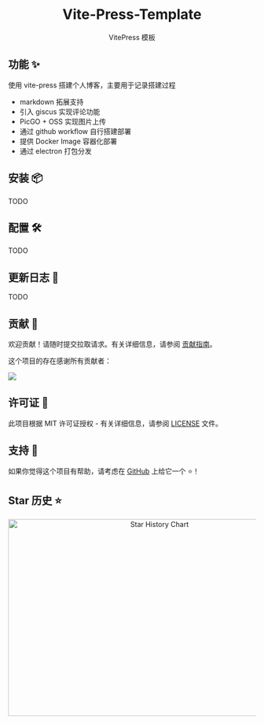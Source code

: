<div align="center">

<h1 align="center">Vite-Press-Template</h1>

VitePress 模板

</div>

## 功能 ✨

使用 vite-press 搭建个人博客，主要用于记录搭建过程

- markdown 拓展支持
- 引入 giscus 实现评论功能
- PicGO + OSS 实现图片上传
- 通过 github workflow 自行搭建部署
- 提供 Docker Image 容器化部署
- 通过 electron 打包分发

## 安装 📦

TODO

## 配置 🛠

TODO

## 更新日志 📅

TODO

## 贡献 🤝

欢迎贡献！请随时提交拉取请求。有关详细信息，请参阅 [贡献指南](https://github.com/caobaoqi1029/Vite-Press-Template/blob/main/CONTRIBUTING.md)。

这个项目的存在感谢所有贡献者：

<a href="https://github.com/caobaoqi1029/Vite-Press-Template/graphs/contributors">
  <img src="https://contrib.rocks/image?repo=caobaoqi1029/Vite-Press-Template" />
</a>

## 许可证 📄

此项目根据 MIT 许可证授权 -
有关详细信息，请参阅 [LICENSE](https://github.com/caobaoqi1029/Vite-Press-Template/blob/main/LICENSE) 文件。

## 支持 💖

如果你觉得这个项目有帮助，请考虑在 [GitHub](https://github.com/caobaoqi1029/Vite-Press-Template) 上给它一个 ⭐️！

## Star 历史 ⭐

<div align="center">

<img src="https://api.star-history.com/svg?repos=mcdd1024/Vite-Press-Template&type=Date" width="600" height="400" alt="Star History Chart" valign="middle">

</div>